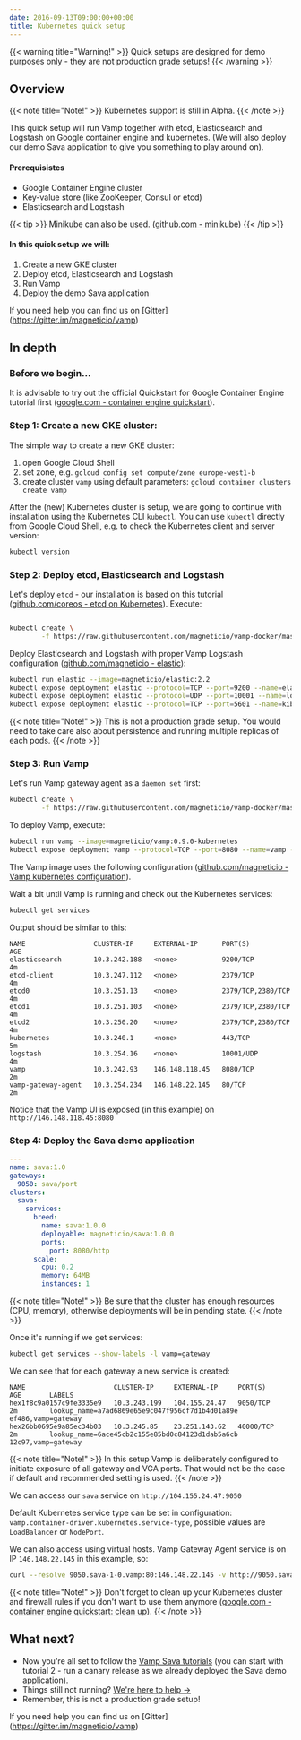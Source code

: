 ```yaml
---
date: 2016-09-13T09:00:00+00:00
title: Kubernetes quick setup
---
```


{{< warning title="Warning!" >}}
Quick setups are designed for demo purposes only - they are not production grade setups!
{{< /warning >}}

## Overview

{{< note title="Note!" >}}
Kubernetes support is still in Alpha.
{{< /note >}}

This quick setup will run Vamp together with etcd, Elasticsearch and Logstash on Google container engine and kubernetes. (We will also deploy our demo Sava application to give you something to play around on).   


#### Prerequisistes

* Google Container Engine cluster
* Key-value store (like ZooKeeper, Consul or etcd)
* Elasticsearch and Logstash

{{< tip >}}
Minikube can also be used. ([github.com - minikube](https://github.com/kubernetes/minikube)) 
{{< /tip >}}

#### In this quick setup we will:

1. Create a new GKE cluster
2. Deploy etcd, Elasticsearch and Logstash
3. Run Vamp
4. Deploy the demo Sava application

If you need help you can find us on [Gitter] (https://gitter.im/magneticio/vamp)


## In depth

### Before we begin...
It is advisable to try out the official Quickstart for Google Container Engine tutorial first ([google.com - container engine quickstart](https://cloud.google.com/container-engine/docs/quickstart)).  

### Step 1: Create a new GKE cluster:

The simple way to create a new GKE cluster:

1. open Google Cloud Shell
2. set zone, e.g. `gcloud config set compute/zone europe-west1-b`
3. create cluster `vamp` using default parameters: `gcloud container clusters create vamp`

After the (new) Kubernetes cluster is setup, we are going to continue with installation using the Kubernetes CLI `kubectl`.
You can use `kubectl` directly from Google Cloud Shell, e.g. to check the Kubernetes client and server version:

```bash
kubectl version
```

### Step 2: Deploy etcd, Elasticsearch and Logstash

Let's deploy `etcd` - our installation is based on this tutorial ([github.com/coreos - etcd on Kubernetes](https://github.com/coreos/etcd/tree/master/hack/kubernetes-deploy)).
Execute: 

```bash

kubectl create \
        -f https://raw.githubusercontent.com/magneticio/vamp-docker/master/vamp-kubernetes/etcd.yml
```

Deploy Elasticsearch and Logstash with proper Vamp Logstash configuration ([github.com/magneticio - elastic](https://github.com/magneticio/elastic)):

```bash
kubectl run elastic --image=magneticio/elastic:2.2
kubectl expose deployment elastic --protocol=TCP --port=9200 --name=elasticsearch
kubectl expose deployment elastic --protocol=UDP --port=10001 --name=logstash
kubectl expose deployment elastic --protocol=TCP --port=5601 --name=kibana
```
{{< note title="Note!" >}}
This is not a production grade setup. You would need to take care also about persistence and running multiple replicas of each pods.
{{< /note >}}

### Step 3: Run Vamp

Let's run Vamp gateway agent as a `daemon set` first:
```bash
kubectl create \
        -f https://raw.githubusercontent.com/magneticio/vamp-docker/master/vamp-kubernetes/vga.yml
```

To deploy Vamp, execute:

```bash
kubectl run vamp --image=magneticio/vamp:0.9.0-kubernetes
kubectl expose deployment vamp --protocol=TCP --port=8080 --name=vamp --type="LoadBalancer"
```


The Vamp image uses the following configuration ([github.com/magneticio - Vamp kubernetes configuration](https://github.com/magneticio/vamp-docker/blob/master/vamp-kubernetes/application.conf)).

Wait a bit until Vamp is running and check out the Kubernetes services:

```bash
kubectl get services
```


Output should be similar to this:

```
NAME                 CLUSTER-IP     EXTERNAL-IP      PORT(S)             AGE
elasticsearch        10.3.242.188   <none>           9200/TCP            4m
etcd-client          10.3.247.112   <none>           2379/TCP            4m
etcd0                10.3.251.13    <none>           2379/TCP,2380/TCP   4m
etcd1                10.3.251.103   <none>           2379/TCP,2380/TCP   4m
etcd2                10.3.250.20    <none>           2379/TCP,2380/TCP   4m
kubernetes           10.3.240.1     <none>           443/TCP             5m
logstash             10.3.254.16    <none>           10001/UDP           4m
vamp                 10.3.242.93    146.148.118.45   8080/TCP            2m
vamp-gateway-agent   10.3.254.234   146.148.22.145   80/TCP              2m
```

Notice that the Vamp UI is exposed (in this example) on `http://146.148.118.45:8080`

### Step 4: Deploy the Sava demo application


```yaml
---
name: sava:1.0
gateways:
  9050: sava/port
clusters:
  sava:
    services:
      breed:
        name: sava:1.0.0
        deployable: magneticio/sava:1.0.0
        ports:
          port: 8080/http
      scale:
        cpu: 0.2       
        memory: 64MB
        instances: 1
```

{{< note title="Note!" >}}
Be sure that the cluster has enough resources (CPU, memory), otherwise deployments will be in pending state.
{{< /note >}}

Once it's running if we get services:

```bash
kubectl get services --show-labels -l vamp=gateway
```


We can see that for each gateway a new service is created:

```
NAME                      CLUSTER-IP     EXTERNAL-IP     PORT(S)     AGE       LABELS
hex1f8c9a0157c9fe3335e9   10.3.243.199   104.155.24.47   9050/TCP    2m        lookup_name=a7ad6869e65e9c047f956cf7d1b4d01a89e
ef486,vamp=gateway
hex26bb0695e9a85ec34b03   10.3.245.85    23.251.143.62   40000/TCP   2m        lookup_name=6ace45cb2c155e85bd0c84123d1dab5a6cb
12c97,vamp=gateway
```

{{< note title="Note!" >}}
In this setup Vamp is deliberately configured to initiate exposure of all gateway and VGA ports. That would not be the case if default and recommended setting is used.
{{< /note >}}

We can access our `sava` service on `http://104.155.24.47:9050`

Default Kubernetes service type can be set in configuration: `vamp.container-driver.kubernetes.service-type`, possible values are `LoadBalancer` or `NodePort`. 

We can also access using virtual hosts. Vamp Gateway Agent service is on IP `146.148.22.145` in this example, so:
```bash
curl --resolve 9050.sava-1-0.vamp:80:146.148.22.145 -v http://9050.sava-1-0.vamp
```

{{< note title="Note!" >}}
Don't forget to clean up your Kubernetes cluster and firewall rules  if you don't want to use them anymore ([google.com - container engine quickstart: clean up](https://cloud.google.com/container-engine/docs/quickstart#clean-up)).
{{< /note >}}

## What next?

* Now you're all set to follow the [Vamp Sava tutorials](/try-vamp/sava-tutorials/) (you can start with tutorial 2 - run a canary release as we already deployed the Sava demo application).
* Things still not running? [We're here to help →](https://github.com/magneticio/vamp/issues)
* Remember, this is not a production grade setup!

If you need help you can find us on [Gitter] (https://gitter.im/magneticio/vamp)